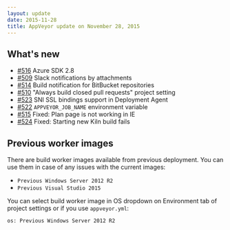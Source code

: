 ```yaml
---
layout: update
date: 2015-11-28
title: AppVeyor update on November 28, 2015
---
```


## What's new

* [#516](https://github.com/appveyor/ci/issues/516) Azure SDK 2.8
* [#509](https://github.com/appveyor/ci/issues/509) Slack notifications by attachments
* [#514](https://github.com/appveyor/ci/issues/514) Build notification for BitBucket repositories
* [#510](https://github.com/appveyor/ci/issues/510) "Always build closed pull requests" project setting
* [#523](https://github.com/appveyor/ci/issues/523) SNI SSL bindings support in Deployment Agent
* [#522](https://github.com/appveyor/ci/issues/522) `APPVEYOR_JOB_NAME` environment variable
* [#515](https://github.com/appveyor/ci/issues/515) Fixed: Plan page is not working in IE
* [#524](https://github.com/appveyor/ci/issues/524) Fixed: Starting new Kiln build fails

## Previous worker images

There are build worker images available from previous deployment. You can use them in case of any issues with the current images:

- `Previous Windows Server 2012 R2`
- `Previous Visual Studio 2015`

You can select build worker image in OS dropdown on Environment tab of project settings or if you use `appveyor.yml`:

    os: Previous Windows Server 2012 R2